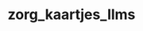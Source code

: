 ---
layout: my_redirect
title: zorg_kaartjes_llms
permalink: /zorg/kaartjes/llms/index
redirect_url: "https://dwengo.org/backend/api/learningObject/getWrapped?hruid=cb_chatbot3&version=3&language=nl"
---
